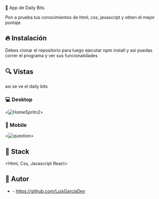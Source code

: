 💎 App de Daily Bits


Pon a prueba tus conocimientos de html, css, javascript y obten el mejor puntaje




## 🔥 Instalación

Debes clonar el repositorio para luego ejecutar npm install y asi puedas correr el programa y ver sus funcionalidades




## 🔍 Vistas 
asi se ve el daily bits


### 💻 Desktop

<![HomeSpritn2](https://user-images.githubusercontent.com/90715622/155920901-ceebebcd-6f4b-4950-963c-bb7f117552b4.PNG)>

### 📱 Mobile


<![question](https://user-images.githubusercontent.com/90715622/155920974-18586495-ec98-482f-93fa-81af1d207c40.PNG)>

## 📌 Stack

<Html, Css, Javascript React>

## 🌟 Autor

* **<Luis Garcia>**  - https://github.com/LuisGarciaDev
